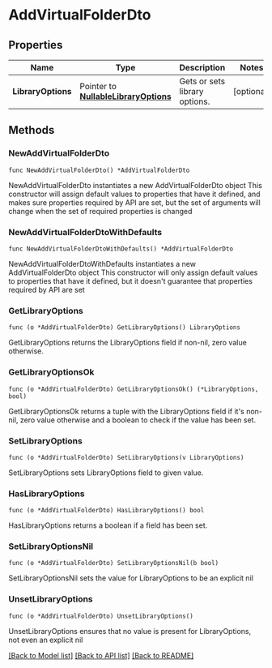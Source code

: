 # AddVirtualFolderDto

## Properties

Name | Type | Description | Notes
------------ | ------------- | ------------- | -------------
**LibraryOptions** | Pointer to [**NullableLibraryOptions**](LibraryOptions.md) | Gets or sets library options. | [optional] 

## Methods

### NewAddVirtualFolderDto

`func NewAddVirtualFolderDto() *AddVirtualFolderDto`

NewAddVirtualFolderDto instantiates a new AddVirtualFolderDto object
This constructor will assign default values to properties that have it defined,
and makes sure properties required by API are set, but the set of arguments
will change when the set of required properties is changed

### NewAddVirtualFolderDtoWithDefaults

`func NewAddVirtualFolderDtoWithDefaults() *AddVirtualFolderDto`

NewAddVirtualFolderDtoWithDefaults instantiates a new AddVirtualFolderDto object
This constructor will only assign default values to properties that have it defined,
but it doesn't guarantee that properties required by API are set

### GetLibraryOptions

`func (o *AddVirtualFolderDto) GetLibraryOptions() LibraryOptions`

GetLibraryOptions returns the LibraryOptions field if non-nil, zero value otherwise.

### GetLibraryOptionsOk

`func (o *AddVirtualFolderDto) GetLibraryOptionsOk() (*LibraryOptions, bool)`

GetLibraryOptionsOk returns a tuple with the LibraryOptions field if it's non-nil, zero value otherwise
and a boolean to check if the value has been set.

### SetLibraryOptions

`func (o *AddVirtualFolderDto) SetLibraryOptions(v LibraryOptions)`

SetLibraryOptions sets LibraryOptions field to given value.

### HasLibraryOptions

`func (o *AddVirtualFolderDto) HasLibraryOptions() bool`

HasLibraryOptions returns a boolean if a field has been set.

### SetLibraryOptionsNil

`func (o *AddVirtualFolderDto) SetLibraryOptionsNil(b bool)`

 SetLibraryOptionsNil sets the value for LibraryOptions to be an explicit nil

### UnsetLibraryOptions
`func (o *AddVirtualFolderDto) UnsetLibraryOptions()`

UnsetLibraryOptions ensures that no value is present for LibraryOptions, not even an explicit nil

[[Back to Model list]](../README.md#documentation-for-models) [[Back to API list]](../README.md#documentation-for-api-endpoints) [[Back to README]](../README.md)


